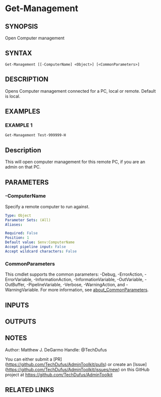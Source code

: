 # Get-Management

## SYNOPSIS
Open Computer management

## SYNTAX

```
Get-Management [[-ComputerName] <Object>] [<CommonParameters>]
```

## DESCRIPTION
Opens Computer management connected for a PC, local or remote.
Default is local.

## EXAMPLES

### EXAMPLE 1
```
Get-Management Test-999999-H
```

Description
-----------
This will open computer management for this remote PC, if you are an admin on that PC.

## PARAMETERS

### -ComputerName
Specify a remote computer to run against.

```yaml
Type: Object
Parameter Sets: (All)
Aliases:

Required: False
Position: 1
Default value: $env:ComputerName
Accept pipeline input: False
Accept wildcard characters: False
```

### CommonParameters
This cmdlet supports the common parameters: -Debug, -ErrorAction, -ErrorVariable, -InformationAction, -InformationVariable, -OutVariable, -OutBuffer, -PipelineVariable, -Verbose, -WarningAction, and -WarningVariable. For more information, see [about_CommonParameters](http://go.microsoft.com/fwlink/?LinkID=113216).

## INPUTS

## OUTPUTS

## NOTES
Author: Matthew J.
DeGarmo
Handle: @TechDufus

You can either submit a \[PR\](https://github.com/TechDufus/AdminToolkit/pulls)
    or create an \[Issue\](https://github.com/TechDufus/AdminToolkit/issues/new)
    on this GitHub project at https://github.com/TechDufus/AdminToolkit

## RELATED LINKS
